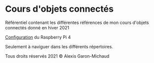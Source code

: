 # Cours d'objets connectés

Référentiel contenant les différentes références de mon cours d'objets connectés donné en hiver 2021

[Configuration](https://github.com/alexis35115/cours-objets-connectes/blob/main/ConfigurerRaspberryPi4.md) du Raspberry Pi 4

Seulement à naviguer dans les différents répertoires.

Tous droits réservés 2021 © Alexis Garon-Michaud
